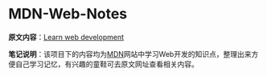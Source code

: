 # MDN-Web-Notes
**原文内容**：[Learn web development](https://developer.mozilla.org/en-US/docs/Learn) 

**笔记说明**：该项目下的内容均为[MDN](https://developer.mozilla.org)网站中学习Web开发的知识点，整理出来方便自己学习记忆，有兴趣的童鞋可去原文网址查看相关内容。
